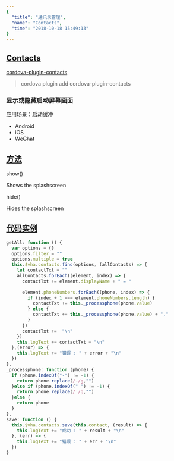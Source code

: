 ```yaml
---
{
  "title": "通讯录管理",
  "name": "Contacts",
  "time": "2018-10-18 15:49:13"
}
---
```

<!-- ------------------------------------------- -->
<section id="Contacts">

# **[Contacts](#Contacts)**

<p><a class="ui-r-npm" href="https://www.npmjs.com/package/cordova-plugin-contacts" target="_blank">cordova-plugin-contacts</a></p>

> cordova plugin add cordova-plugin-contacts

### 显示或隐藏启动屏幕画面

<p class="_cl-aaaaaa">应用场景：启动缓冲</p>

+ Android
+ iOS
+ ~~WeChat~~

</section>
<!-- ------------------------------------------- -->
<section id="Scenes">

## **[方法](#Methods)**

<p class="ui-r-note _bdc-info">show()</p>

Shows the splashscreen

<p class="ui-r-note _bdc-info">hide()</p>

Hides the splashscreen

</section>
<!-- ------------------------------------------- -->
<section id="code">

## **[代码实例](#code)**

```javascript
getAll: function () {
  var options = {}
  options.filter = ""
  options.multiple = true
  this.$vha.contacts.find(options, (allContacts) => {
    let contactTxt = ""
    allContacts.forEach((element, index) => {
      contactTxt += element.displayName + " = "
      
      element.phoneNumbers.forEach((phone, index) => {
        if (index + 1 === element.phoneNumbers.length) {
          contactTxt += this._processphone(phone.value)
        } else {
          contactTxt += this._processphone(phone.value) + ","
        }
      })
      contactTxt +=  "\n"
    })
    this.logText += contactTxt + "\n"
  },(error) => {
    this.logText += "错误 : " + error + "\n"
  })
},
_processphone: function (phone) {
  if (phone.indexOf("-") != -1) {
    return phone.replace(/-/g,"")
  }else if (phone.indexOf(" ") != -1) {
    return phone.replace(/ /g,"")
  }else {
    return phone
  }
},
save: function () {
  this.$vha.contacts.save(this.contact, (result) => {
    this.logText += "成功 : " + result + "\n"
  }, (err) => {
    this.logText += "错误 : " + err + "\n"
  })
}
```

</section>
<!-- ------------------------------------------- -->